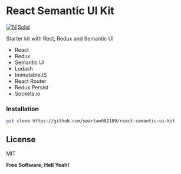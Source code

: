 # React Semantic UI Kit

[![N|Solid](react-semantic-ui-kit/src/assets/images/demo.png)](https://nodesource.com/products/nsolid)

Starter kit with Rect, Redux and Semantic UI

  - React
  - Redux
  - Semantic UI
  - Lodash
  - ImmutableJS
  - React Router
  - Redux Persist
  - Sockets.io

### Installation
```sh
git clone https://github.com/spartan082189/react-semantic-ui-kit
```
License
----

MIT


**Free Software, Hell Yeah!**